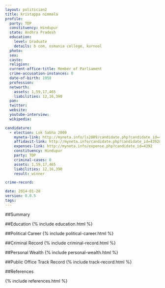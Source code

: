 ```yaml
---
layout: politician2
title: kristappa nimmala
profile: 
  party: TDP
  constituency: Hindupur
  state: Andhra Pradesh
  education: 
    level: Graduate
    details: b com, osmania college, kurnool
  photo: 
  sex: 
  caste: 
  religion: 
  current-office-title: Member of Parliament
  crime-accusation-instances: 0
  date-of-birth: 1958
  profession: 
  networth: 
    assets: 1,59,17,465
    liabilities: 12,16,390
  pan: 
  twitter: 
  website: 
  youtube-interview: 
  wikipedia: 

candidature: 
  - election: Lok Sabha 2009
    myneta-link: http://myneta.info/ls2009/candidate.php?candidate_id=4392
    affidavit-link: http://myneta.info/candidate.php?candidate_id=4392&scan=original
    expenses-link: http://myneta.info/expense.php?candidate_id=4392
    constituency: Hindupur 
    party: TDP
    criminal-cases: 0
    assets: 1,59,17,465
    liabilities: 12,16,390
    result: winner 

crime-record: 

date: 2014-01-28
version: 0.0.5
tags: 
---
```

##Summary


##Education
{% include education.html %}


##Political Career
{% include political-career.html %}


##Criminal Record
{% include criminal-record.html %}


##Personal Wealth
{% include personal-wealth.html %}


##Public Office Track Record
{% include track-record.html %}


##References


{% include references.html %}